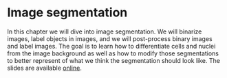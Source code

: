 # Image segmentation
In this chapter we will dive into image segmentation. We will binarize images, label objects in images, and we will post-process binary images and label images. The goal is to learn how to differentiate cells and nuclei from the image background as well as how to modify those segmentations to better represent of what we think the segmentation should look like.
The slides are available [online](https://github.com/BiAPoL/HIP_Introduction_to_Napari_and_image_processing_with_Python_2022/blob/main/docs/07_Image_segmentation/image_segmentation.pdf).
